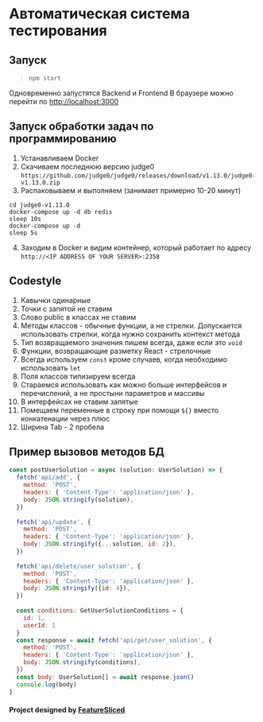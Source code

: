 # Автоматическая система тестирования

## Запуск

>`npm start`

Одновременно запустятся Backend и Frontend
В браузере можно перейти по [http://localhost:3000](http://localhost:3000)

## Запуск обработки задач по программированию

1. Устанавливаем Docker
2. Скачиваем последнюю версию judge0 `https://github.com/judge0/judge0/releases/download/v1.13.0/judge0-v1.13.0.zip`
3. Распаковываем и выполняем (занимает примерно 10-20 минут)
```
cd judge0-v1.13.0
docker-compose up -d db redis
sleep 10s
docker-compose up -d
sleep 5s
```
4. Заходим в Docker и видим контейнер, который работает по адресу `http://<IP ADDRESS OF YOUR SERVER>:2358`

## Codestyle
1. Кавычки одинарные
2. Точки с запятой не ставим
3. Слово public в классах не ставим
4. Методы классов - обычные функции, а не стрелки. Допускается использовать стрелки, когда нужно сохранить контекст метода
5. Тип возвращаемого значения пишем всегда, даже если это `void`
6. Функции, возвращающие разметку React - стрелочные
7. Всегда используем `const` кроме случаев, когда необходимо использовать `let`
8. Поля классов типизируем всегда
9. Стараемся использовать как можно больше интерфейсов и перечислений, а не простыни параметров и массивы
10. В интерфейсах не ставим запятые
11. Помещаем переменные в строку при помощи `${}` вместо конкатенации через плюс
12. Ширина Tab - 2 пробела

## Пример вызовов методов БД

```javascript
const postUserSolution = async (solution: UserSolution) => {
  fetch('api/add', {
    method: 'POST',
    headers: { 'Content-Type': 'application/json' },
    body: JSON.stringify(solution),
  })
  
  fetch('api/update', {
    method: 'POST',
    headers: { 'Content-Type': 'application/json' },
    body: JSON.stringify({...solution, id: 2}),
  })
  
  fetch('api/delete/user_solution', {
    method: 'POST',
    headers: { 'Content-Type': 'application/json' },
    body: JSON.stringify({id: 4}),
  })
  
  const conditions: GetUserSolutionConditions = {
    id: 1,
    userId: 1
  }
  const response = await fetch('api/get/user_solution', {
    method: 'POST',
    headers: { 'Content-Type': 'application/json' },
    body: JSON.stringify(conditions),
  })
  const body: UserSolution[] = await response.json()
  console.log(body)
}
```

#### Project designed by [FeatureSliced](https://feature-sliced.design/)